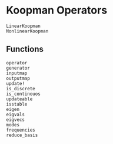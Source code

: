 # Koopman Operators

```@docs
LinearKoopman
NonlinearKoopman
```

## Functions

```@docs
operator
generator
inputmap
outputmap
update!
is_discrete
is_continouos
updateable
isstable
eigen
eigvals
eigvecs
modes
frequencies
reduce_basis
```

